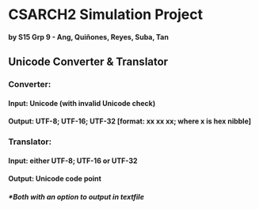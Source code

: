 # CSARCH2 Simulation Project
#### by S15 Grp 9 - Ang, Quiñones, Reyes, Suba, Tan
## Unicode Converter & Translator
### Converter:
#### Input: Unicode (with invalid Unicode check)
#### Output: UTF-8; UTF-16; UTF-32 [format: xx xx xx; where x is hex nibble]
### Translator:
#### Input: either UTF-8; UTF-16 or UTF-32
#### Output: Unicode code point
##### *Both with an option to output in textfile
